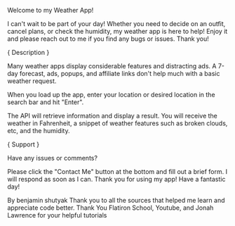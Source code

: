 
Welcome to my Weather App!

I can't wait to be part of your day! Whether you need to decide on an outfit, cancel plans, or check the humidity, my weather app is here to help! Enjoy it and please reach out to me if you find any bugs or issues. Thank you!

{ Description }

Many weather apps display considerable features and distracting ads. A 7-day forecast, ads, popups, and affiliate links don't help much with a basic weather request.

When you load up the app, enter your location or desired location in the search bar and hit "Enter".

The API will retrieve information and display a result. You will receive the weather in Fahrenheit, a snippet of weather features such as broken clouds, etc, and the humidity.

{ Support }

Have any issues or comments?

Please click the "Contact Me" button at the bottom and fill out a brief form. I will respond as soon as I can. Thank you for using my app! Have a fantastic day!



By benjamin shutyak
Thank you to all the sources that helped me learn and appreciate code better. 
Thank You Flatiron School, Youtube, and Jonah Lawrence for your helpful tutorials
